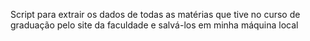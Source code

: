 Script para extrair os dados de todas as matérias que tive no curso de graduação pelo site da faculdade e salvá-los em minha máquina local
